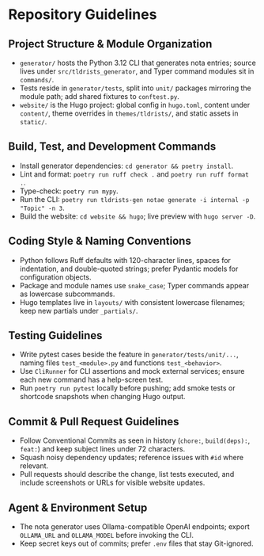 # Repository Guidelines

## Project Structure & Module Organization
- `generator/` hosts the Python 3.12 CLI that generates nota entries; source lives under `src/tldrists_generator`, and Typer command modules sit in `commands/`.
- Tests reside in `generator/tests`, split into `unit/` packages mirroring the module path; add shared fixtures to `conftest.py`.
- `website/` is the Hugo project: global config in `hugo.toml`, content under `content/`, theme overrides in `themes/tldrists/`, and static assets in `static/`.

## Build, Test, and Development Commands
- Install generator dependencies: `cd generator && poetry install`.
- Lint and format: `poetry run ruff check .` and `poetry run ruff format .`.
- Type-check: `poetry run mypy`.
- Run the CLI: `poetry run tldrists-gen notae generate -i internal -p "Topic" -n 3`.
- Build the website: `cd website && hugo`; live preview with `hugo server -D`.

## Coding Style & Naming Conventions
- Python follows Ruff defaults with 120-character lines, spaces for indentation, and double-quoted strings; prefer Pydantic models for configuration objects.
- Package and module names use `snake_case`; Typer commands appear as lowercase subcommands.
- Hugo templates live in `layouts/` with consistent lowercase filenames; keep new partials under `_partials/`.

## Testing Guidelines
- Write pytest cases beside the feature in `generator/tests/unit/...`, naming files `test_<module>.py` and functions `test_<behavior>`.
- Use `CliRunner` for CLI assertions and mock external services; ensure each new command has a help-screen test.
- Run `poetry run pytest` locally before pushing; add smoke tests or shortcode snapshots when changing Hugo output.

## Commit & Pull Request Guidelines
- Follow Conventional Commits as seen in history (`chore:`, `build(deps):`, `feat:`) and keep subject lines under 72 characters.
- Squash noisy dependency updates; reference issues with `#id` where relevant.
- Pull requests should describe the change, list tests executed, and include screenshots or URLs for visible website updates.

## Agent & Environment Setup
- The nota generator uses Ollama-compatible OpenAI endpoints; export `OLLAMA_URL` and `OLLAMA_MODEL` before invoking the CLI.
- Keep secret keys out of commits; prefer `.env` files that stay Git-ignored.
